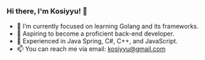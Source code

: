 ### Hi there, I'm Kosiyyu! 👋

- 🔭 I’m currently focused on learning Golang and its frameworks.
- 🌱 Aspiring to become a proficient back-end developer.
- 👀 Experienced in Java Spring, C#, C++, and JavaScript.
- 📫 You can reach me via email: kosiyyu@gmail.com

<!---
Kosiyyu/Kosiyyu is a ✨ special ✨ repository because its `README.md` (this file) appears on your GitHub profile.
You can click the Preview link to take a look at your changes.
--->

